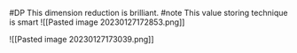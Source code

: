 #DP 
This dimension reduction is brilliant.
#note This value storing technique is smart
![[Pasted image 20230127172853.png]]

![[Pasted image 20230127173039.png]]

